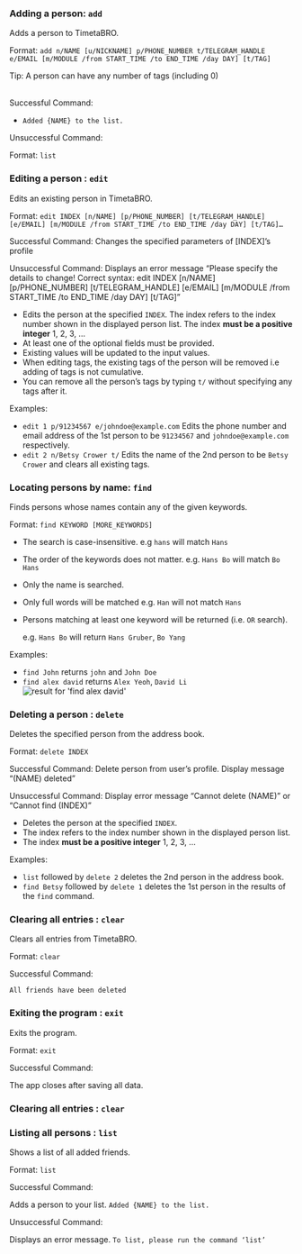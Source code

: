 ### Adding a person: `add`

Adds a person to TimetaBRO.

Format: `add n/NAME [u/NICKNAME] p/PHONE_NUMBER t/TELEGRAM_HANDLE e/EMAIL [m/MODULE /from START_TIME /to END_TIME /day DAY] [t/TAG]`

<div markdown="span" class="alert alert-primary">Tip:
A person can have any number of tags (including 0)
</div><br />

Successful Command:

- `Added {NAME} to the list.`

Unsuccessful Command:

Format: `list`

### Editing a person : `edit`

Edits an existing person in TimetaBRO.

Format: `edit INDEX [n/NAME] [p/PHONE_NUMBER] [t/TELEGRAM_HANDLE] [e/EMAIL] [m/MODULE /from START_TIME /to END_TIME /day DAY] [t/TAG]…`

Successful Command:
Changes the specified parameters of [INDEX]’s profile

Unsuccessful Command: Displays an error message “Please specify the details to change! Correct syntax: edit INDEX [n/NAME] [p/PHONE_NUMBER] [t/TELEGRAM_HANDLE] [e/EMAIL] [m/MODULE /from START_TIME /to END_TIME /day DAY] [t/TAG]”


* Edits the person at the specified `INDEX`. The index refers to the index number shown in the displayed person list. The index **must be a positive integer** 1, 2, 3, …
* At least one of the optional fields must be provided.
* Existing values will be updated to the input values.
* When editing tags, the existing tags of the person will be removed i.e adding of tags is not cumulative.
* You can remove all the person’s tags by typing `t/` without
  specifying any tags after it.

Examples:

*  `edit 1 p/91234567 e/johndoe@example.com` Edits the phone number and email address of the 1st person to be `91234567` and `johndoe@example.com` respectively.
*  `edit 2 n/Betsy Crower t/` Edits the name of the 2nd person to be `Betsy Crower` and clears all existing tags.

### Locating persons by name: `find`

Finds persons whose names contain any of the given keywords.

Format: `find KEYWORD [MORE_KEYWORDS]`

* The search is case-insensitive. e.g `hans` will match `Hans`
* The order of the keywords does not matter. e.g. `Hans Bo` will match `Bo Hans`
* Only the name is searched.
* Only full words will be matched e.g. `Han` will not match `Hans`
* Persons matching at least one keyword will be returned (i.e. `OR` search).

  e.g. `Hans Bo` will return `Hans Gruber`, `Bo Yang`

Examples:
* `find John` returns `john` and `John Doe`
* `find alex david` returns `Alex Yeoh`, `David Li`<br>
  ![result for 'find alex david'](images/findAlexDavidResult.png)

### Deleting a person : `delete`

Deletes the specified person from the address book.

Format: `delete INDEX`

Successful Command:
Delete person from user’s profile. Display message “(NAME) deleted”

Unsuccessful Command:
Display error message “Cannot delete (NAME)” or “Cannot find (INDEX)”

* Deletes the person at the specified `INDEX`.
* The index refers to the index number shown in the displayed person list.
* The index **must be a positive integer** 1, 2, 3, …​

Examples:
* `list` followed by `delete 2` deletes the 2nd person in the address book.
* `find Betsy` followed by `delete 1` deletes the 1st person in the results of the `find` command.

### Clearing all entries : `clear`

Clears all entries from TimetaBRO.

Format: `clear`

Successful Command:

`All friends have been deleted`

### Exiting the program : `exit`

Exits the program.

Format: `exit`

Successful Command:

The app closes after saving all data.

### Clearing all entries : `clear`


### Listing all persons : `list`

Shows a list of all added friends.

Format: `list`

Successful Command:

Adds a person to your list. `Added {NAME} to the list.`

Unsuccessful Command:

Displays an error message. `To list, please run the command ‘list’`